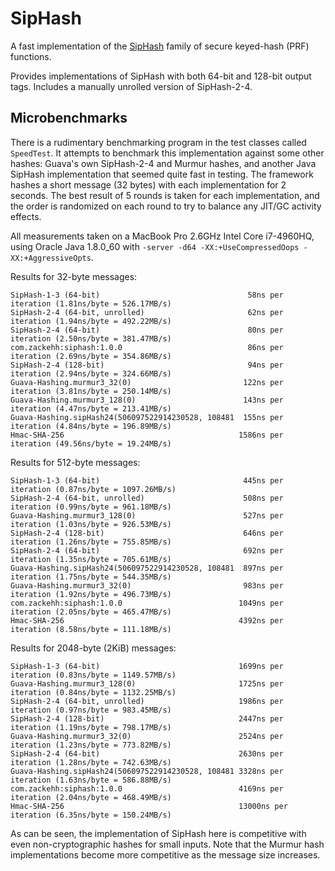 # SipHash

A fast implementation of the [SipHash](https://131002.net/siphash/) family of secure keyed-hash (PRF) functions.

Provides implementations of SipHash with both 64-bit and 128-bit output tags. Includes a manually unrolled version of
SipHash-2-4.

## Microbenchmarks

There is a rudimentary benchmarking program in the test classes called `SpeedTest`. It attempts to benchmark this 
implementation against some other hashes: Guava's own SipHash-2-4 and Murmur hashes, and another Java SipHash 
implementation that seemed quite fast in testing. The framework hashes a short message (32 bytes) with each 
implementation for 2 seconds. The best result of 5 rounds is taken for each implementation, and the order is 
randomized on each round to try to balance any JIT/GC activity effects.

All measurements taken on a MacBook Pro 2.6GHz Intel Core i7-4960HQ, using Oracle Java 1.8.0_60 with 
`-server -d64 -XX:+UseCompressedOops -XX:+AggressiveOpts`.

Results for 32-byte messages:

```
SipHash-1-3 (64-bit)                                 58ns per iteration (1.81ns/byte = 526.17MB/s)
SipHash-2-4 (64-bit, unrolled)                       62ns per iteration (1.94ns/byte = 492.22MB/s)
SipHash-2-4 (64-bit)                                 80ns per iteration (2.50ns/byte = 381.47MB/s)
com.zackehh:siphash:1.0.0                            86ns per iteration (2.69ns/byte = 354.86MB/s)
SipHash-2-4 (128-bit)                                94ns per iteration (2.94ns/byte = 324.66MB/s)
Guava-Hashing.murmur3_32(0)                         122ns per iteration (3.81ns/byte = 250.14MB/s)
Guava-Hashing.murmur3_128(0)                        143ns per iteration (4.47ns/byte = 213.41MB/s)
Guava-Hashing.sipHash24(506097522914230528, 108481  155ns per iteration (4.84ns/byte = 196.89MB/s)
Hmac-SHA-256                                       1586ns per iteration (49.56ns/byte = 19.24MB/s)
```

Results for 512-byte messages:

```
SipHash-1-3 (64-bit)                                445ns per iteration (0.87ns/byte = 1097.26MB/s)
SipHash-2-4 (64-bit, unrolled)                      508ns per iteration (0.99ns/byte = 961.18MB/s)
Guava-Hashing.murmur3_128(0)                        527ns per iteration (1.03ns/byte = 926.53MB/s)
SipHash-2-4 (128-bit)                               646ns per iteration (1.26ns/byte = 755.85MB/s)
SipHash-2-4 (64-bit)                                692ns per iteration (1.35ns/byte = 705.61MB/s)
Guava-Hashing.sipHash24(506097522914230528, 108481  897ns per iteration (1.75ns/byte = 544.35MB/s)
Guava-Hashing.murmur3_32(0)                         983ns per iteration (1.92ns/byte = 496.73MB/s)
com.zackehh:siphash:1.0.0                          1049ns per iteration (2.05ns/byte = 465.47MB/s)
Hmac-SHA-256                                       4392ns per iteration (8.58ns/byte = 111.18MB/s)
```

Results for 2048-byte (2KiB) messages:

```
SipHash-1-3 (64-bit)                               1699ns per iteration (0.83ns/byte = 1149.57MB/s)
Guava-Hashing.murmur3_128(0)                       1725ns per iteration (0.84ns/byte = 1132.25MB/s)
SipHash-2-4 (64-bit, unrolled)                     1986ns per iteration (0.97ns/byte = 983.45MB/s)
SipHash-2-4 (128-bit)                              2447ns per iteration (1.19ns/byte = 798.17MB/s)
Guava-Hashing.murmur3_32(0)                        2524ns per iteration (1.23ns/byte = 773.82MB/s)
SipHash-2-4 (64-bit)                               2630ns per iteration (1.28ns/byte = 742.63MB/s)
Guava-Hashing.sipHash24(506097522914230528, 108481 3328ns per iteration (1.63ns/byte = 586.88MB/s)
com.zackehh:siphash:1.0.0                          4169ns per iteration (2.04ns/byte = 468.49MB/s)
Hmac-SHA-256                                       13000ns per iteration (6.35ns/byte = 150.24MB/s)
```

As can be seen, the implementation of SipHash here is competitive with even non-cryptographic hashes for small inputs.
Note that the Murmur hash implementations become more competitive as the message size increases.